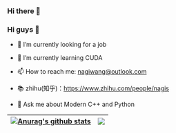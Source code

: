 ### Hi there 👋

<!--
**NagiWang/NagiWang** is a ✨ _special_ ✨ repository because its `README.md` (this file) appears on your GitHub profile.

Here are some ideas to get you started:

- 🔭 I’m currently working on ...
- 🌱 I’m currently learning ...
- 👯 I’m looking to collaborate on ...
- 🤔 I’m looking for help with ...
- 💬 Ask me about ...
- 📫 How to reach me: ...
- 😄 Pronouns: ...
- ⚡ Fun fact: ...
-->

### Hi guys 👋

- 🔭 I’m currently looking for a job
- 🌱 I’m currently learning CUDA
- 📫 How to reach me: [nagiwang@outlook.com](nagiwang@outlook.com)
- 📚 zhihu(知乎)：https://www.zhihu.com/people/nagis

- 💬 Ask me about Modern C++ and Python

| <a href="https://github.com/anuraghazra/github-readme-stats"><img align="center" src="https://github-readme-stats.vercel.app/api?username=NagiWang&show_icons=true&theme=tokyonight&hide_border=true" alt="Anurag's github stats" /></a> | <a href="https://github.com/anuraghazra/github-readme-stats"><img align="center" src="https://github-readme-stats.vercel.app/api/top-langs/?username=NagiWang&layout=compact&hide=jupyter%20notebook&theme=tokyonight&hide_border=true" /></a> |
| ------------- | ------------- |
